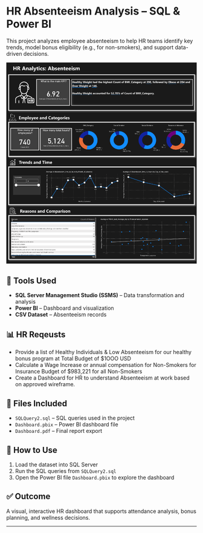# HR Absenteeism Analysis – SQL & Power BI

This project analyzes employee absenteeism to help HR teams identify key trends, model bonus eligibility (e.g., for non-smokers), and support data-driven decisions.

![Dashboard Overview](dashboard.png)

## 🧰 Tools Used
- **SQL Server Management Studio (SSMS)** – Data transformation and analysis
- **Power BI** – Dashboard and visualization
- **CSV Dataset** – Absenteeism records

## 📊 HR Reqeusts
- Provide a list of Healthy Individuals & Low Absenteeism for our healthy bonus program at Total Budget of $1OOO USD
- Calculate a Wage Increase or annual compensation for Non-Smokers for Insurance Budget of $983,221 for all Non-Smokers
- Create a Dashboard for HR to understand Absenteeism at work based on approved wireframe.
  
## 📁 Files Included
- `SQLQuery2.sql` – SQL queries used in the project
- `Dashboard.pbix` – Power BI dashboard file
- `Dashboard.pdf` – Final report export

## 🚀 How to Use
1. Load the dataset into SQL Server
2. Run the SQL queries from `SQLQuery2.sql`
3. Open the Power BI file `Dashboard.pbix` to explore the dashboard

## ✅ Outcome
A visual, interactive HR dashboard that supports attendance analysis, bonus planning, and wellness decisions.

---

